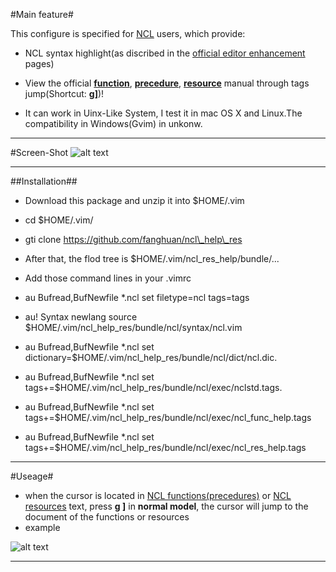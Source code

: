 #Main feature#

This configure is specified for [NCL](http://www.ncl.ucar.edu/) users, which provide:

 - NCL syntax highlight(as discribed in the [official editor enhancement](http://http://www.ncl.ucar.edu/Applications/editor.shtml) pages)
 -  View the official [**function**](http://www.ncl.ucar.edu/Document/Functions/list_alpha.shtml), [**precedure**](http://www.ncl.ucar.edu/Document/Functions/list_alpha.shtml), [**resource**](http://www.ncl.ucar.edu/Document/Graphics/Resources/list_alpha_res.shtml) manual through tags jump(Shortcut: **g]**)! 
 
 - It can work in Uinx-Like System, I test it in mac OS X and Linux.The compatibility in Windows(Gvim) in unkonw.

***
#Screen-Shot
 ![alt text](https://github.com/fanghuan/ncl_help_res/screen-shot.png)
***
##Installation##

- Download this package and unzip it into $HOME/.vim

 - cd $HOME/.vim/
 - gti clone https://github.com/fanghuan/ncl\_help\_res

- After that, the flod tree is $HOME/.vim/ncl\_res\_help/bundle/... 

- Add those command lines in your .vimrc

 - au Bufread,BufNewfile *.ncl set filetype=ncl tags=tags
 - au! Syntax newlang source $HOME/.vim/ncl\_help\_res/bundle/ncl/syntax/ncl.vim
 - au Bufread,BufNewfile *.ncl set dictionary=$HOME/.vim/ncl\_help\_res/bundle/ncl/dict/ncl.dic.
 - au Bufread,BufNewfile *.ncl set tags+=$HOME/.vim/ncl\_help\_res/bundle/ncl/exec/nclstd.tags.
 - au Bufread,BufNewfile *.ncl set tags+=$HOME/.vim/ncl\_help\_res/bundle/ncl/exec/ncl\_func\_help.tags
 - au Bufread,BufNewfile *.ncl set tags+=$HOME/.vim/ncl\_help\_res/bundle/ncl/exec/ncl\_res\_help.tags 
***
#Useage#
 - when the cursor is located in [NCL functions(precedures)](http://www.ncl.ucar.edu/Document/Functions/list_alpha.shtml) or [NCL resources](http://www.ncl.ucar.edu/Document/Graphics/Resources/list_alpha_res.shtml) text, press **g ]** in **normal model**, the cursor will jump to the document of the functions or resources
 - example

 ![alt text](https://github.com/fanghuan/ncl_help_res/useage.gif)
***

